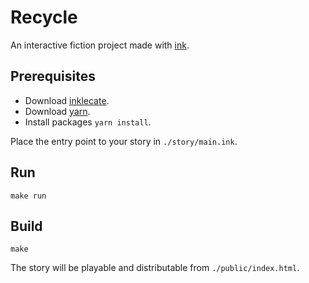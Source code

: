 # Recycle

An interactive fiction project made with [ink](https://github.com/inkle/ink).

## Prerequisites

- Download [inklecate](https://github.com/inkle/ink/releases).
- Download [yarn](https://yarnpkg.com/).
- Install packages `yarn install`.

Place the entry point to your story in `./story/main.ink`.

## Run

```
make run
```

## Build

```
make
```

The story will be playable and distributable from `./public/index.html`.
